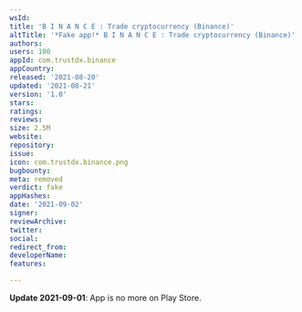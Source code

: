 ```yaml
---
wsId: 
title: 'B I N A N C E : Trade cryptocurrency (Binance)'
altTitle: '*Fake app!* B I N A N C E : Trade cryptocurrency (Binance)'
authors: 
users: 100
appId: com.trustdx.binance
appCountry: 
released: '2021-08-20'
updated: '2021-08-21'
version: '1.0'
stars: 
ratings: 
reviews: 
size: 2.5M
website: 
repository: 
issue: 
icon: com.trustdx.binance.png
bugbounty: 
meta: removed
verdict: fake
appHashes: 
date: '2021-09-02'
signer: 
reviewArchive: 
twitter: 
social: 
redirect_from: 
developerName: 
features: 

---
```


**Update 2021-09-01**: App is no more on Play Store.
